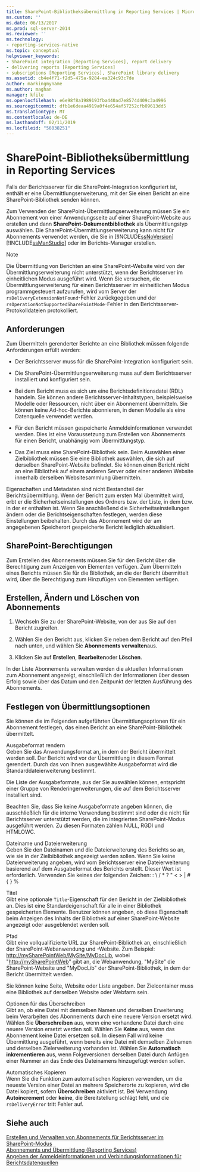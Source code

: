 ```yaml
---
title: SharePoint-Bibliotheksübermittlung in Reporting Services | Microsoft-Dokumentation
ms.custom: ''
ms.date: 06/13/2017
ms.prod: sql-server-2014
ms.reviewer: ''
ms.technology:
- reporting-services-native
ms.topic: conceptual
helpviewer_keywords:
- SharePoint integration [Reporting Services], report delivery
- delivering reports [Reporting Services]
- subscriptions [Reporting Services], SharePoint library delivery
ms.assetid: cb4e4f71-f2d5-475a-9284-ea324c93c7de
author: markingmyname
ms.author: maghan
manager: kfile
ms.openlocfilehash: e6e98f8a1989193fba440ad7e8574d409c3a4996
ms.sourcegitcommit: dfb1e6deaa4919a0f4e654af57252cfb09613dd5
ms.translationtype: MT
ms.contentlocale: de-DE
ms.lasthandoff: 02/11/2019
ms.locfileid: "56038251"
---
```

# <a name="sharepoint-library-delivery-in-reporting-services"></a>SharePoint-Bibliotheksübermittlung in Reporting Services
  Falls der Berichtsserver für die SharePoint-Integration konfiguriert ist, enthält er eine Übermittlungserweiterung, mit der Sie einen Bericht an eine SharePoint-Bibliothek senden können.  
  
 Zum Verwenden der SharePoint-Übermittlungserweiterung müssen Sie ein Abonnement von einer Anwendungsseite auf einer SharePoint-Website aus erstellen und dann **SharePoint-Dokumentbibliothek** als Übermittlungstyp auswählen. Die SharePoint-Übermittlungserweiterung kann nicht für Abonnements verwendet werden, die Sie in [!INCLUDE[ssNoVersion](../../includes/ssnoversion-md.md)] [!INCLUDE[ssManStudio](../../includes/ssmanstudio-md.md)] oder im Berichts-Manager erstellen.  
  
> [!NOTE]  
>  Die Übermittlung von Berichten an eine SharePoint-Website wird von der Übermittlungserweiterung nicht unterstützt, wenn der Berichtsserver im einheitlichen Modus ausgeführt wird. Wenn Sie versuchen, die Übermittlungserweiterung für einen Berichtsserver im einheitlichen Modus programmgesteuert aufzurufen, wird vom Server der `rsDeliveryExtensionNotFound`-Fehler zurückgegeben und der `rsOperationNotSupportedSharePointMode`-Fehler in den Berichtsserver-Protokolldateien protokolliert.  
  
## <a name="requirements"></a>Anforderungen  
 Zum Übermitteln gerenderter Berichte an eine Bibliothek müssen folgende Anforderungen erfüllt werden:  
  
-   Der Berichtsserver muss für die SharePoint-Integration konfiguriert sein.  
  
-   Die SharePoint-Übermittlungserweiterung muss auf dem Berichtsserver installiert und konfiguriert sein.  
  
-   Bei dem Bericht muss es sich um eine Berichtsdefinitionsdatei (RDL) handeln. Sie können andere Berichtsserver-Inhaltstypen, beispielsweise Modelle oder Ressourcen, nicht über ein Abonnement übermitteln. Sie können keine Ad-hoc-Berichte abonnieren, in denen Modelle als eine Datenquelle verwendet werden.  
  
-   Für den Bericht müssen gespeicherte Anmeldeinformationen verwendet werden. Dies ist eine Voraussetzung zum Erstellen von Abonnements für einen Bericht, unabhängig vom Übermittlungstyp.  
  
-   Das Ziel muss eine SharePoint-Bibliothek sein. Beim Auswählen einer Zielbibliothek müssen Sie eine Bibliothek auswählen, die sich auf derselben SharePoint-Website befindet. Sie können einen Bericht nicht an eine Bibliothek auf einem anderen Server oder einer anderen Website innerhalb derselben Websitesammlung übermitteln.  
  
 Eigenschaften und Metadaten sind nicht Bestandteil der Berichtsübermittlung. Wenn der Bericht zum ersten Mal übermittelt wird, erbt er die Sicherheitseinstellungen des Ordners bzw. der Liste, in dem bzw. in der er enthalten ist. Wenn Sie anschließend die Sicherheitseinstellungen ändern oder die Berichtseigenschaften festlegen, werden diese Einstellungen beibehalten. Durch das Abonnement wird der am angegebenen Speicherort gespeicherte Bericht lediglich aktualisiert.  
  
## <a name="sharepoint-permissions"></a>SharePoint-Berechtigungen  
 Zum Erstellen des Abonnements müssen Sie für den Bericht über die Berechtigung zum Anzeigen von Elementen verfügen. Zum Übermitteln eines Berichts müssen Sie für die Bibliothek, an die der Bericht übermittelt wird, über die Berechtigung zum Hinzufügen von Elementen verfügen.  
  
## <a name="how-to-create-modify-and-delete-subscriptions"></a>Erstellen, Ändern und Löschen von Abonnements  
  
1.  Wechseln Sie zu der SharePoint-Website, von der aus Sie auf den Bericht zugreifen.  
  
2.  Wählen Sie den Bericht aus, klicken Sie neben dem Bericht auf den Pfeil nach unten, und wählen Sie **Abonnements verwalten**aus.  
  
3.  Klicken Sie auf **Erstellen**, **Bearbeiten**oder **Löschen**.  
  
 In der Liste Abonnements verwalten werden die aktuellen Informationen zum Abonnement angezeigt, einschließlich der Informationen über dessen Erfolg sowie über das Datum und den Zeitpunkt der letzten Ausführung des Abonnements.  
  
## <a name="setting-delivery-options"></a>Festlegen von Übermittlungsoptionen  
 Sie können die im Folgenden aufgeführten Übermittlungsoptionen für ein Abonnement festlegen, das einen Bericht an eine SharePoint-Bibliothek übermittelt.  
  
 Ausgabeformat rendern  
 Geben Sie das Anwendungsformat an, in dem der Bericht übermittelt werden soll. Der Bericht wird vor der Übermittlung in diesem Format gerendert. Durch das von Ihnen ausgewählte Ausgabeformat wird die Standarddateierweiterung bestimmt.  
  
 Die Liste der Ausgabeformate, aus der Sie auswählen können, entspricht einer Gruppe von Renderingerweiterungen, die auf dem Berichtsserver installiert sind.  
  
 Beachten Sie, dass Sie keine Ausgabeformate angeben können, die ausschließlich für die interne Verwendung bestimmt sind oder die nicht für Berichtsserver unterstützt werden, die im integrierten SharePoint-Modus ausgeführt werden. Zu diesen Formaten zählen NULL, RGDI und HTMLOWC.  
  
 Dateiname und Dateierweiterung  
 Geben Sie den Dateinamen und die Dateierweiterung des Berichts so an, wie sie in der Zielbibliothek angezeigt werden sollen. Wenn Sie keine Dateierweiterung angeben, wird vom Berichtsserver eine Dateierweiterung basierend auf dem Ausgabeformat des Berichts erstellt. Dieser Wert ist erforderlich. Verwenden Sie keines der folgenden Zeichen: : \ / * ? " \< > | # { } %  
  
 Titel  
 Gibt eine optionale `Title`-Eigenschaft für den Bericht in der Zielbibliothek an. Dies ist eine Standardeigenschaft für alle in einer Bibliothek gespeicherten Elemente. Benutzer können angeben, ob diese Eigenschaft beim Anzeigen des Inhalts der Bibliothek auf einer SharePoint-Website angezeigt oder ausgeblendet werden soll.  
  
 Pfad  
 Gibt eine vollqualifizierte URL zur SharePoint-Bibliothek an, einschließlich der SharePoint-Webanwendung und -Website. Zum Beispiel: <http://mySharePointWeb/MySite/MyDocLib>, wobei "<http://mySharePointWeb>" gibt an, die Webanwendung, "MySite" die SharePoint-Website und "MyDocLib" der SharePoint-Bibliothek, in dem der Bericht übermittelt werden.  
  
 Sie können keine Seite, Website oder Liste angeben. Der Zielcontainer muss eine Bibliothek auf derselben Website oder Webfarm sein.  
  
 Optionen für das Überschreiben  
 Gibt an, ob eine Datei mit demselben Namen und derselben Erweiterung beim Verarbeiten des Abonnements durch eine neuere Version ersetzt wird. Wählen Sie **Überschreiben** aus, wenn eine vorhandene Datei durch eine neuere Version ersetzt werden soll. Wählen Sie **Keine** aus, wenn das Abonnement keine Datei ersetzen soll. In diesem Fall wird keine Übermittlung ausgeführt, wenn bereits eine Datei mit demselben Zielnamen und derselben Zielerweiterung vorhanden ist. Wählen Sie **Automatisch inkrementieren** aus, wenn Folgeversionen derselben Datei durch Anfügen einer Nummer an das Ende des Dateinamens hinzugefügt werden sollen.  
  
 Automatisches Kopieren  
 Wenn Sie die Funktion zum automatischen Kopieren verwenden, um die neueste Version einer Datei an mehrere Speicherorte zu kopieren, wird die Datei kopiert, sofern **Überschreiben** aktiviert ist. Bei Verwendung **Autoincrement** oder **keine**, die Bereitstellung schlägt fehl, und die `rsDeliveryError` tritt Fehler auf.  
  
## <a name="see-also"></a>Siehe auch  
 [Erstellen und Verwalten von Abonnements für Berichtsserver im SharePoint-Modus](create-and-manage-subscriptions-for-sharepoint-mode-report-servers.md)   
 [Abonnements und Übermittlung &#40;Reporting Services&#41;](subscriptions-and-delivery-reporting-services.md)   
 [Angeben der Anmeldeinformationen und Verbindungsinformationen für Berichtsdatenquellen](../report-data/specify-credential-and-connection-information-for-report-data-sources.md)  
  
  

